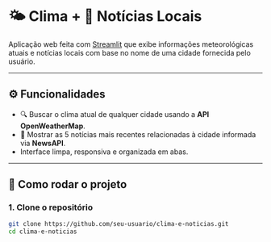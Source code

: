 # 🌤 Clima + 📰 Notícias Locais

Aplicação web feita com [Streamlit](https://streamlit.io/) que exibe informações meteorológicas atuais e notícias locais com base no nome de uma cidade fornecida pelo usuário.

---

## ⚙️ Funcionalidades

- 🔍 Buscar o clima atual de qualquer cidade usando a **API OpenWeatherMap**.
- 📰 Mostrar as 5 notícias mais recentes relacionadas à cidade informada via **NewsAPI**.
- Interface limpa, responsiva e organizada em abas.

---

## 🚀 Como rodar o projeto

### 1. Clone o repositório

```bash
git clone https://github.com/seu-usuario/clima-e-noticias.git
cd clima-e-noticias
